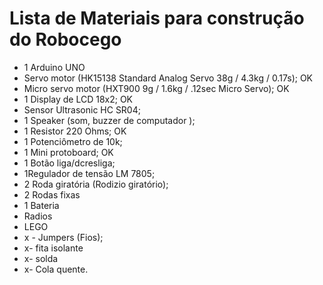 
# Lista de Materiais para construção do Robocego 

 - 1 Arduino UNO 
 -  Servo motor (HK15138 Standard Analog Servo 38g / 4.3kg / 0.17s); OK
 - Micro servo motor (HXT900 9g / 1.6kg / .12sec Micro Servo); OK
 - 1 Display de LCD 18x2; OK
 -  Sensor Ultrasonic HC SR04;
 - 1 Speaker (som, buzzer de computador );
 - 1  Resistor 220 Ohms; OK
 - 1 Potenciômetro de 10k;
 - 1 Mini protoboard; OK
 - 1 Botão liga/dcresliga;
 - 1Regulador de tensão LM 7805;
 - 2 Roda giratória (Rodizio giratório);
 - 2 Rodas fixas
 - 1 Bateria
 - Radios
 - LEGO
 - x  - Jumpers (Fios);
 - x- fita isolante
 - x- solda
 - x- Cola quente. 


